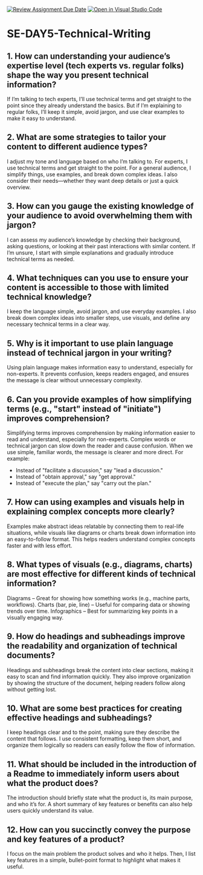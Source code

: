 [![Review Assignment Due Date](https://classroom.github.com/assets/deadline-readme-button-22041afd0340ce965d47ae6ef1cefeee28c7c493a6346c4f15d667ab976d596c.svg)](https://classroom.github.com/a/zsAR-pyY)
[![Open in Visual Studio Code](https://classroom.github.com/assets/open-in-vscode-2e0aaae1b6195c2367325f4f02e2d04e9abb55f0b24a779b69b11b9e10269abc.svg)](https://classroom.github.com/online_ide?assignment_repo_id=18609931&assignment_repo_type=AssignmentRepo)
# SE-DAY5-Technical-Writing
## 1. How can understanding your audience’s expertise level (tech experts vs. regular folks) shape the way you present technical information?
If I’m talking to tech experts, I’ll use technical terms and get straight to the point since they already understand the basics. But if I’m explaining to regular folks, I’ll keep it simple, avoid jargon, and use clear examples to make it easy to understand.

## 2. What are some strategies to tailor your content to different audience types?
I adjust my tone and language based on who I’m talking to. For experts, I use technical terms and get straight to the point. For a general audience, I simplify things, use examples, and break down complex ideas. I also consider their needs—whether they want deep details or just a quick overview.

## 3. How can you gauge the existing knowledge of your audience to avoid overwhelming them with jargon?
I can assess my audience’s knowledge by checking their background, asking questions, or looking at their past interactions with similar content. If I’m unsure, I start with simple explanations and gradually introduce technical terms as needed.

## 4. What techniques can you use to ensure your content is accessible to those with limited technical knowledge?
I keep the language simple, avoid jargon, and use everyday examples. I also break down complex ideas into smaller steps, use visuals, and define any necessary technical terms in a clear way.

## 5. Why is it important to use plain language instead of technical jargon in your writing?
Using plain language makes information easy to understand, especially for non-experts. It prevents confusion, keeps readers engaged, and ensures the message is clear without unnecessary complexity.

## 6. Can you provide examples of how simplifying terms (e.g., "start" instead of "initiate") improves comprehension?
Simplifying terms improves comprehension by making information easier to read and understand, especially for non-experts. Complex words or technical jargon can slow down the reader and cause confusion. When we use simple, familiar words, the message is clearer and more direct.
For example:
- Instead of "facilitate a discussion," say "lead a discussion."
- Instead of "obtain approval," say "get approval."
- Instead of "execute the plan," say "carry out the plan."

## 7. How can using examples and visuals help in explaining complex concepts more clearly?
Examples make abstract ideas relatable by connecting them to real-life situations, while visuals like diagrams or charts break down information into an easy-to-follow format. This helps readers understand complex concepts faster and with less effort.

## 8. What types of visuals (e.g., diagrams, charts) are most effective for different kinds of technical information?
Diagrams – Great for showing how something works (e.g., machine parts, workflows).
Charts (bar, pie, line) – Useful for comparing data or showing trends over time.
Infographics – Best for summarizing key points in a visually engaging way.

## 9. How do headings and subheadings improve the readability and organization of technical documents?
Headings and subheadings break the content into clear sections, making it easy to scan and find information quickly. They also improve organization by showing the structure of the document, helping readers follow along without getting lost.

## 10. What are some best practices for creating effective headings and subheadings?
I keep headings clear and to the point, making sure they describe the content that follows. I use consistent formatting, keep them short, and organize them logically so readers can easily follow the flow of information.

## 11. What should be included in the introduction of a Readme to immediately inform users about what the product does?
The introduction should briefly state what the product is, its main purpose, and who it’s for. A short summary of key features or benefits can also help users quickly understand its value.

## 12. How can you succinctly convey the purpose and key features of a product?
I focus on the main problem the product solves and who it helps. Then, I list key features in a simple, bullet-point format to highlight what makes it useful.

